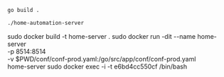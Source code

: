 ```bash
go build .

./home-automation-server
```

sudo docker build -t home-server .
sudo docker run -dit --name home-server \
    -p 8514:8514 \
    -v $PWD/conf/conf-prod.yaml:/go/src/app/conf/conf-prod.yaml \
    home-server
sudo docker exec -i -t e6bd4cc550cf /bin/bash
